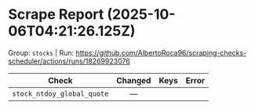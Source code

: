 # Scrape Report (2025-10-06T04:21:26.125Z)

Group: `stocks`  |  Run: https://github.com/AlbertoRoca96/scraping-checks-scheduler/actions/runs/18269923076

| Check | Changed | Keys | Error |
|---|:---:|:--|:--|
| `stock_ntdoy_global_quote` | — |  |  |
